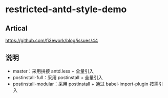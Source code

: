 # restricted-antd-style-demo

## Artical

https://github.com/fi3ework/blog/issues/44

## 说明

- master：采用拼接 antd.less + 全量引入
- postinstall-full：采用 postinstall + 全量引入
- postinstall-modular：采用 postinstall + 通过 babel-import-plugin 按需引入
